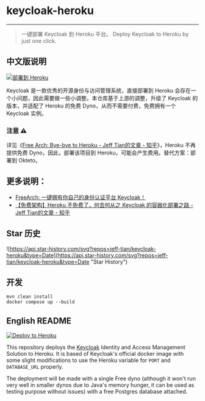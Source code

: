 # keycloak-heroku

---

> 一键部署 Keycloak 到 Heroku 平台。 Deploy Keycloak to Heroku by just one click.

## 中文版说明

[![部署到 Heroku](https://www.herokucdn.com/deploy/button.svg)](https://heroku.com/deploy)

Keycloak 是一款优秀的开源身份与访问管理系统，直接部署到 Heroku 会存在一个小问题，因此需要做一些小调整。本仓库基于上游的调整，升级了
Keycloak 的版本，并适配了 Heroku 的免费
Dyno，从而不需要付费，免费拥有一个 Keycloak 实例。

### 注意 ⚠️

详见《[Free Arch: Bye-bye to Heroku - Jeff Tian的文章 - 知乎](https://zhuanlan.zhihu.com/p/567187898)》，Heroku 不再提供免费
Dyno，因此，部署该项目到 Heroku，可能会产生费用。替代方案：部署到 Okteto。

## 更多说明：

- [FreeArch: 一键拥有你自己的身份认证平台 Keycloak！
  ](https://zhuanlan.zhihu.com/p/554534245)
- [【免费架构】Heroku 不免费了，何去何从之 Keycloak 的容器化部署之路 - Jeff Tian的文章 - 知乎](https://zhuanlan.zhihu.com/p/611823061)

## Star 历史

![https://api.star-history.com/svg?repos=jeff-tian/keycloak-heroku&type=Date](https://api.star-history.com/svg?repos=jeff-tian/keycloak-heroku&type=Date "Star History")

## 开发

```shell
mvn clean install
docker compose up --build
```

## English README

[![Deploy to Heroku](https://www.herokucdn.com/deploy/button.svg)](https://heroku.com/deploy)

This repository deploys the [Keycloak](https://www.keycloak.org) Identity and Access Management Solution
to Heroku. It is based of Keycloak's official docker image with some slight modifications to use the
Heroku variable for `PORT` and `DATABASE_URL` properly.

The deployment will be made with a single Free dyno (although it won't run very well in smaller dynos
due to Java's memory hunger, it can be used as testing purpose without issues) with a free Postgres database attached.
